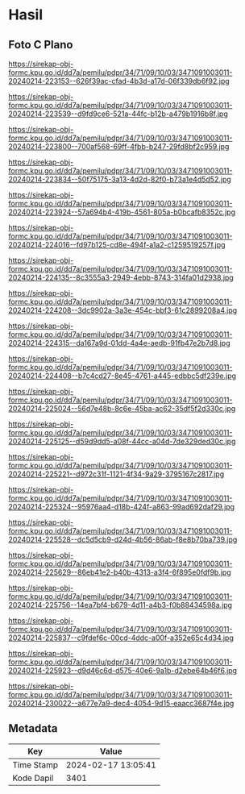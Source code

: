 # Hasil

## Foto C Plano

https://sirekap-obj-formc.kpu.go.id/dd7a/pemilu/pdpr/34/71/09/10/03/3471091003011-20240214-223153--626f39ac-cfad-4b3d-a17d-06f339db6f92.jpg

https://sirekap-obj-formc.kpu.go.id/dd7a/pemilu/pdpr/34/71/09/10/03/3471091003011-20240214-223539--d9fd9ce6-521a-44fc-b12b-a479b1916b8f.jpg

https://sirekap-obj-formc.kpu.go.id/dd7a/pemilu/pdpr/34/71/09/10/03/3471091003011-20240214-223800--700af568-69ff-4fbb-b247-29fd8bf2c959.jpg

https://sirekap-obj-formc.kpu.go.id/dd7a/pemilu/pdpr/34/71/09/10/03/3471091003011-20240214-223834--50f75175-3a13-4d2d-82f0-b73a1e4d5d52.jpg

https://sirekap-obj-formc.kpu.go.id/dd7a/pemilu/pdpr/34/71/09/10/03/3471091003011-20240214-223924--57a694b4-419b-4561-805a-b0bcafb8352c.jpg

https://sirekap-obj-formc.kpu.go.id/dd7a/pemilu/pdpr/34/71/09/10/03/3471091003011-20240214-224016--fd97b125-cd8e-494f-a1a2-c1259519257f.jpg

https://sirekap-obj-formc.kpu.go.id/dd7a/pemilu/pdpr/34/71/09/10/03/3471091003011-20240214-224135--8c3555a3-2949-4ebb-8743-314fa01d2938.jpg

https://sirekap-obj-formc.kpu.go.id/dd7a/pemilu/pdpr/34/71/09/10/03/3471091003011-20240214-224208--3dc9902a-3a3e-454c-bbf3-61c2899208a4.jpg

https://sirekap-obj-formc.kpu.go.id/dd7a/pemilu/pdpr/34/71/09/10/03/3471091003011-20240214-224315--da167a9d-01dd-4a4e-aedb-91fb47e2b7d8.jpg

https://sirekap-obj-formc.kpu.go.id/dd7a/pemilu/pdpr/34/71/09/10/03/3471091003011-20240214-224408--b7c4cd27-8e45-4761-a445-edbbc5df239e.jpg

https://sirekap-obj-formc.kpu.go.id/dd7a/pemilu/pdpr/34/71/09/10/03/3471091003011-20240214-225024--56d7e48b-8c6e-45ba-ac62-35df5f2d330c.jpg

https://sirekap-obj-formc.kpu.go.id/dd7a/pemilu/pdpr/34/71/09/10/03/3471091003011-20240214-225125--d59d9dd5-a08f-44cc-a04d-7de329ded30c.jpg

https://sirekap-obj-formc.kpu.go.id/dd7a/pemilu/pdpr/34/71/09/10/03/3471091003011-20240214-225221--d972c31f-1121-4f34-9a29-3795167c2817.jpg

https://sirekap-obj-formc.kpu.go.id/dd7a/pemilu/pdpr/34/71/09/10/03/3471091003011-20240214-225324--95976aa4-d18b-424f-a863-99ad692daf29.jpg

https://sirekap-obj-formc.kpu.go.id/dd7a/pemilu/pdpr/34/71/09/10/03/3471091003011-20240214-225528--dc5d5cb9-d24d-4b56-86ab-f8e8b70ba739.jpg

https://sirekap-obj-formc.kpu.go.id/dd7a/pemilu/pdpr/34/71/09/10/03/3471091003011-20240214-225629--86eb41e2-b40b-4313-a3f4-6f895e0fdf9b.jpg

https://sirekap-obj-formc.kpu.go.id/dd7a/pemilu/pdpr/34/71/09/10/03/3471091003011-20240214-225756--14ea7bf4-b679-4d11-a4b3-f0b88434598a.jpg

https://sirekap-obj-formc.kpu.go.id/dd7a/pemilu/pdpr/34/71/09/10/03/3471091003011-20240214-225837--c9fdef6c-00cd-4ddc-a00f-a352e65c4d34.jpg

https://sirekap-obj-formc.kpu.go.id/dd7a/pemilu/pdpr/34/71/09/10/03/3471091003011-20240214-225923--d9d46c6d-d575-40e6-9a1b-d2ebe64b46f6.jpg

https://sirekap-obj-formc.kpu.go.id/dd7a/pemilu/pdpr/34/71/09/10/03/3471091003011-20240214-230022--a677e7a9-dec4-4054-9d15-eaacc3687f4e.jpg


## Metadata

| Key        | Value               |
| ---------- | ------------------- |
| Time Stamp | 2024-02-17 13:05:41 |
| Kode Dapil | 3401                |



